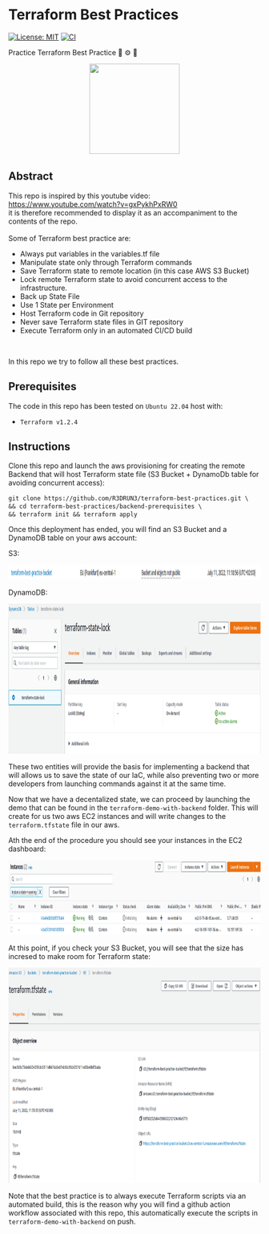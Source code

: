 # Terraform Best Practices
[![License: MIT](https://img.shields.io/badge/License-MIT-yellow.svg)](https://opensource.org/licenses/MIT)
[![CI](https://github.com/R3DRUN3/terraform-best-practices/actions/workflows/CI.yml/badge.svg)](https://github.com/R3DRUN3/terraform-best-practices/actions/workflows/CI.yml)

Practice Terraform Best Practice 🤖 ⚙️ 🔧

<p align="center"><img width="180" height="180" src="https://github.com/yurijserrano/Github-Profile-Readme-Logos/blob/master/cloud/terraform.png"></p>

## Abstract
This repo is inspired by this youtube video: https://www.youtube.com/watch?v=gxPykhPxRW0
<br>
it is therefore recommended to display it as an accompaniment to the contents of the repo.
<br>
<br>
Some of Terraform best practice are:

- Always put variables in the variables.tf file
- Manipulate state only through Terraform commands
- Save Terraform state to remote location (in this case AWS S3 Bucket)
- Lock remote Terraform state to avoid concurrent access to the infrastructure.
- Back up State File
- Use 1 State per Environment
- Host Terraform code in Git repository
- Never save Terraform state files in GIT repository
- Execute Terraform only in an automated CI/CD build

<br>

In this repo we try to follow all these best practices.



## Prerequisites
The code in this repo has been tested on `Ubuntu 22.04` host with:

- `Terraform v1.2.4`

## Instructions
Clone this repo and launch the aws provisioning for creating the remote Backend that will host Terraform state file (S3 Bucket + DynamoDb table for avoiding concurrent access):

```console
git clone https://github.com/R3DRUN3/terraform-best-practices.git \
&& cd terraform-best-practices/backend-prerequisites \
&& terraform init && terraform apply
```

Once this deployment has ended, you will find an S3 Bucket and a DynamoDB table on your aws account:

S3:
<p align="left">
  <img width="1200" height="30" src="./images/tf-state-s3-bucket.png">
</p>

DynamoDB:
<p align="left">
  <img width="1200" height="300" src="./images/tf-state-dynamodb-lock-table.png">
</p>

These two entities will provide the basis for implementing a backend that will allows us to save the state of our IaC, while also preventing two or more developers from launching commands against it at the same time.

Now that we have a decentalized state, we can proceed by launching the demo that can be found in the `terraform-demo-with-backend` folder.
This will create for us two aws EC2 instances and will write changes to the `terraform.tfstate` file in our aws.

Ath the end of the procedure you should see your instances in the EC2 dashboard:

<p align="left">
  <img width="1200" height="150" src="./images/tf-demo-ec2-instances.png">
</p>

At this point, if you check your S3 Bucket, you will see that the size has incresed to make room for Terraform state:

<p align="left">
  <img width="1200" height="430" src="./images/tf-state-s3-bucket-full.png">
</p>

Note that the best practice is to always execute Terraform scripts via an automated build, this is the reason why you will find a github action workflow associated with this repo, this automatically execute the scripts in `terraform-demo-with-backend` on push.

